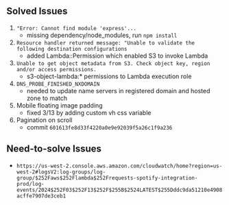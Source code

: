 ## Solved Issues

1. `"Error: Cannot find module 'express'...`
   - missing dependency/node_modules, run `npm install`
1. `Resource handler returned message: "Unable to validate the following destination configurations`
   - added Lambda::Permission which enabled S3 to invoke Lambda
1. `Unable to get object metadata from S3. Check object key, region and/or access permissions.`
   - s3-object-lambda:\* permissions to Lambda execution role
1. `DNS_PROBE_FINISHED_NXDOMAIN`
   - needed to update name servers in registered domain and hosted zone to match
1. Mobile floating image padding
   - fixed 3/13 by adding custom vh css variable
1. Pagination on scroll
   - commit `601613fe8d33f4220a0e9e92039f5a26c1f9a236`

## Need-to-solve Issues

- `https://us-west-2.console.aws.amazon.com/cloudwatch/home?region=us-west-2#logsV2:log-groups/log-group/$252Faws$252Flambda$252Frequests-spotify-integration-prod/log-events/2024$252F03$252F13$252F$255B$2524LATEST$255Dddc9da51210e4908acffe7907de3ceb1`
